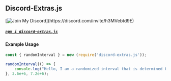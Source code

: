 ## Discord-Extras.js
[![Join My Discord](https://cdn.discord.watch/invite/h3MVebtd9E???)](https://discord.com/invite/h3MVebtd9E)

##### [`npm i discord-extras.js`](https://npmjs.com/package/discord-extras.js)

#### Example Usage
```js
const { randomInterval } = new (require('discord-extras.js'));

randomInterval(() => {
    console.log("Hello, I am a randomized interval that is determined between 1 hour and 2hours.");
}, 3.6e+6, 7.2e+6);
```
